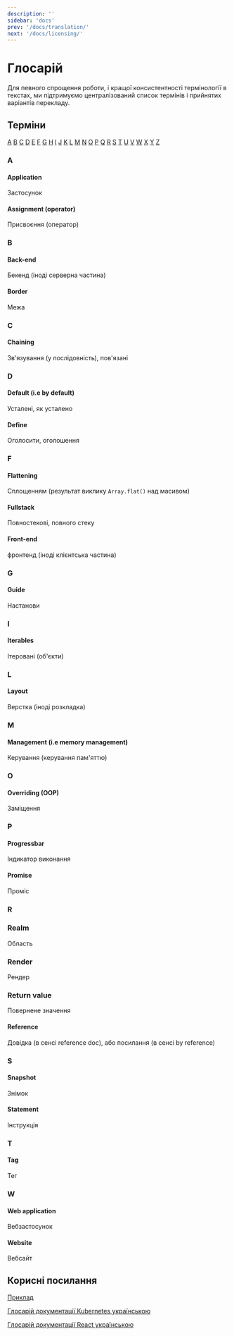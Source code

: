 ```yaml
---
description: ''
sidebar: 'docs'
prev: '/docs/translation/'
next: '/docs/licensing/'
---
```


# Глосарій

Для певного спрощення роботи, і кращої консистентності термінології в текстах, ми підтримуємо централізований список термінів і прийнятих варіантів перекладу.

## Терміни

[A](#a) [B](#b) [C](#c) [D](#d) [E](#e) [F](#f) [G](#g) [H](#h) [I](#i) [J](#j) [K](#k) [L](#l) [M](#m) [N](#n) [O](#o) [P](#p) [Q](#q) [R](#r) [S](#s) [T](#t) [U](#u) [V](#v) [W](#w) [X](#x) [Y](#y) [Z](#z)

### A
#### Application
Застосунок
#### Assignment (operator)
Присвоєння (оператор)
### B

#### Back-end
Бекенд (іноді серверна частина)
#### Border
Межа
### C
#### Chaining
Зв'язування (у послідовність), пов'язані
### D
#### Default (i.e by default)
Усталені, як усталено
#### Define
Оголосити, оголошення
<!-- ### E -->
### F
#### Flattening
Сплощенням (результат виклику `Array.flat()` над масивом)
#### Fullstack
Повностекові, повного стеку
#### Front-end
фронтенд (іноді клієнтська частина)
### G

#### Guide
Настанови

<!-- ### E
### H -->
### I
#### Iterables
Ітеровані (об'єкти)
<!-- ### J
### K -->
### L
#### Layout
Верстка (іноді розкладка)
### M
#### Management (i.e memory management)
Керування (керування пам'яттю)
### O
#### Overriding (OOP)
Заміщення
### P
#### Progressbar
Індикатор виконання
#### Promise
Проміс
<!-- ### Q -->
### R
### Realm
Область
### Render
Рендер
### Return value
Повернене значення
#### Reference
Довідка (в сенсі reference doc), або посилання (в сенсі by reference)
### S
#### Snapshot
Знімок
#### Statement
Інструкція
### T
#### Tag
Тег
<!-- ### U
### V -->
### W
#### Web application
Вебзастосунок
#### Website
Вебсайт
<!-- ### X
### Y
### Z -->
## Корисні посилання

[Приклад](https://github.com/IhorHordiichuk/Dictionary) 

[Глосарій документації Kubernetes українською](https://kubernetes.io/uk/docs/contribute/localization_uk/)

[Глосарій документації React українською](https://uk.reactjs.org/docs/glossary.html)